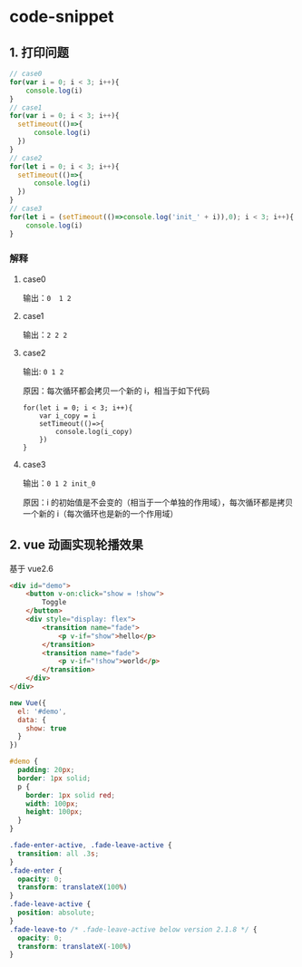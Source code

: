 # code-snippet


## 1. 打印问题

```javascript
// case0
for(var i = 0; i < 3; i++){
    console.log(i)
}
// case1
for(var i = 0; i < 3; i++){
  setTimeout(()=>{
      console.log(i)
  })
}
// case2
for(let i = 0; i < 3; i++){
  setTimeout(()=>{
      console.log(i)
  })
}
// case3
for(let i = (setTimeout(()=>console.log('init_' + i)),0); i < 3; i++){
    console.log(i)
}
```

### 解释

1. case0

    输出：`0  1 2`
2. case1

    输出：`2 2 2`
3. case2
    
    输出: `0 1 2`

    原因：每次循环都会拷贝一个新的 i，相当于如下代码
    ```
    for(let i = 0; i < 3; i++){
        var i_copy = i 
        setTimeout(()=>{
            console.log(i_copy)
        })
    }
    ```
4. case3

    输出：`0 1 2 init_0`
    
    原因：i 的初始值是不会变的（相当于一个单独的作用域），每次循环都是拷贝一个新的 i（每次循环也是新的一个作用域）
    
 
## 2. vue 动画实现轮播效果
基于 vue2.6
```html
<div id="demo">
    <button v-on:click="show = !show">
        Toggle
    </button>
    <div style="display: flex">
        <transition name="fade">
            <p v-if="show">hello</p>
        </transition>
        <transition name="fade">
            <p v-if="!show">world</p>
        </transition>
    </div>
</div>
```

```javascript
new Vue({
  el: '#demo',
  data: {
    show: true
  }
})
```

```scss
#demo {
  padding: 20px;
  border: 1px solid;
  p {
    border: 1px solid red;
    width: 100px;
    height: 100px;
  }
}

.fade-enter-active, .fade-leave-active {
  transition: all .3s;
}
.fade-enter {
  opacity: 0;
  transform: translateX(100%)
}
.fade-leave-active {
  position: absolute;
}
.fade-leave-to /* .fade-leave-active below version 2.1.8 */ {
  opacity: 0;
  transform: translateX(-100%)
}
```

